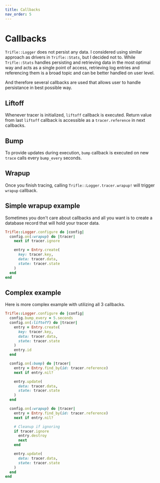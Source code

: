 ```yaml
---
title: Callbacks
nav_order: 5
---
```


# Callbacks

`Trifle::Logger` does not persist any data. I considered using similar approach as drivers in `Trifle::Stats`, but I decided not to. While `Trifle::Stats` handles persisting and retrieving data in the most optimal way and acts as a single point of access, retrieving log entries and referencing them is a broad topic and can be better handled on user level.

And therefore several callbacks are used that allows user to handle persistance in best possible way.

## Liftoff

Whenever tracer is initialized, `liftoff` callback is executed. Return value from last `liftoff` callback is accessible as a `tracer.reference` in next callbacks.

## Bump

To provide updates during execution, `bump` callback is executed on new `trace` calls every `bump_every` seconds.

## Wrapup

Once you finish tracing, calling `Trifle::Logger.tracer.wrapup!` will trigger `wrapup` callback.

## Simple wrapup example

Sometimes you don't care about callbacks and all you want is to create a database record that will hold your tracer data.

```ruby
Trifle::Logger.configure do |config|
  config.on(:wrapup) do |tracer|
    next if tracer.ignore

    entry = Entry.create(
      key: tracer.key,
      data: tracer.data,
      state: tracer.state
    )
  end
end
```

## Complex example

Here is more complex example with utilizing all 3 callbacks.

```ruby
Trifle::Logger.configure do |config|
  config.bump_every = 5.seconds
  config.on(:liftoff) do |tracer|
    entry = Entry.create(
      key: tracer.key,
      data: tracer.data,
      state: tracer.state
    )
    entry.id
  end

  config.on(:bump) do |tracer|
    entry = Entry.find_by(id: tracer.reference)
    next if entry.nil?

    entry.update(
      data: tracer.data,
      state: tracer.state
    )
  end

  config.on(:wrapup) do |tracer|
    entry = Entry.find_by(id: tracer.reference)
    next if entry.nil?

    # Cleanup if ignoring
    if tracer.ignore
      entry.destroy
      next
    end

    entry.update(
      data: tracer.data,
      state: tracer.state
    )
  end
end
```
